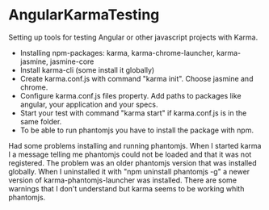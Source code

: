 # AngularKarmaTesting
Setting up tools for testing Angular or other javascript projects with Karma.
- Installing npm-packages: karma, karma-chrome-launcher, karma-jasmine, jasmine-core
- Install karma-cli (some install it globally)
- Create karma.conf.js with command "karma init". Choose jasmine and chrome.
- Configure karma.conf.js files property. Add paths to packages like angular, your application and your specs.
- Start your test with command "karma start" if karma.conf.js is in the same folder.
- To be able to run phantomjs you have to install the package with npm.

Had some problems installing and running phantomjs. When I started karma I a message telling me phantomjs could not be loaded and that it was not registered. The problem was an older phantomjs version that was installed globally. When I uninstalled it with "npm uninstall phantomjs -g" a newer version of karma-phantomjs-launcher was installed. There are some warnings that I don't understand but karma seems to be working whith phantomjs.
